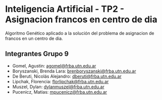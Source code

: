 # Inteligencia Artificial - TP2 - Asignacion francos en centro de dia
Algoritmo Genético aplicado a la solución del problema de asignacion de francos en un centro de dia.

## Integrantes Grupo 9

- Gomel, Agustin: agomel@frba.utn.edu.ar
- Boryszanski, Brenda Lara: brenboryszanski@frba.utn.edu.ar
- De Beruti, Nicolás Alejandro: dberuti@frba.utn.edu.ar
- Lipchak, Florencia: florlipchak@frba.utn.edu.ar
- Muszel, Dylan: dylanmuszel@frba.utn.edu.ar
- Pucenicz, Matias: mpucenicz@frba.utn.edu.ar
